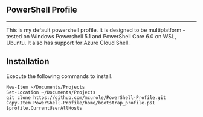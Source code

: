## PowerShell Profile
---
This is my default powershell profile. It is designed to be multiplatform - tested on Windows Powershell 5.1 and PowerShell Core 6.0 on WSL, Ubuntu. It also has support for Azure Cloud Shell.

## Installation
Execute the following commands to install.

    New-Item ~/Documents/Projects
    Set-Location ~/Documents/Projects
    git clone https://github.com/mcurole/PowerShell-Profile.git
    Copy-Item PowerShell-Profile/home/bootstrap_profile.ps1 $profile.CurrentUserAllHosts 



